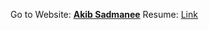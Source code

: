 Go to Website: <a href="https://akibsadmanee.github.io" target="_blank"><b>Akib Sadmanee</b></a></h1>
Resume: <a href="https://akibsadmanee.github.io/docs/Akib_resume.pdf">Link</a>
